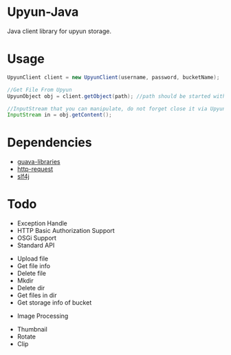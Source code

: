 Upyun-Java
==========

Java client library for upyun storage.

Usage
==========

```java
UpyunClient client = new UpyunClient(username, password, bucketName);

//Get File From Upyun
UpyunObject obj = client.getObject(path); //path should be started with slash

//InputStream that you can manipulate, do not forget close it via UpyunObject.close().
InputStream in = obj.getContent();
```

Dependencies
==========

* [guava-libraries](https://code.google.com/p/guava-libraries/)
* [http-request](http://kevinsawicki.github.io/http-request/)
* [slf4j](http://www.slf4j.org/)

Todo
==========

* Exception Handle
* HTTP Basic Authorization Support
* OSGi Support
* Standard API
 - Upload file
 - Get file info
 - Delete file
 - Mkdir
 - Delete dir
 - Get files in dir
 - Get storage info of bucket
* Image Processing
 - Thumbnail
 - Rotate
 - Clip
